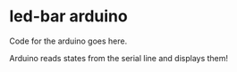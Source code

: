# led-bar arduino
Code for the arduino goes here.

Arduino reads states from the serial line and displays them!
